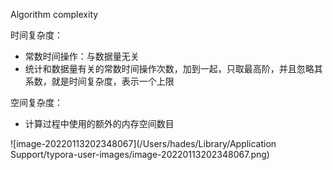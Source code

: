 Algorithm complexity

时间复杂度：

- 常数时间操作：与数据量无关
- 统计和数据量有关的常数时间操作次数，加到一起，只取最高阶，并且忽略其系数，就是时间复杂度，表示一个上限

空间复杂度：

- 计算过程中使用的额外的内存空间数目



![image-20220113202348067](/Users/hades/Library/Application Support/typora-user-images/image-20220113202348067.png)

 